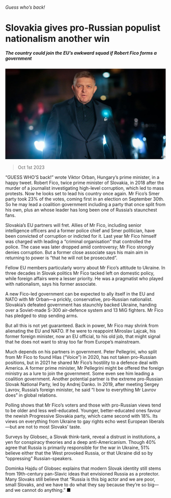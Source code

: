 ###### Guess who’s back!

# Slovakia gives pro-Russian populist nationalism another win 

##### The country could join the EU’s awkward squad if Robert Fico forms a government 

![image](images/20231007_EUP501.jpg) 

> Oct 1st 2023 

“GUESS WHO’S back!” wrote Viktor Orban, Hungary’s prime minister, in a happy tweet. Robert Fico, twice prime minister of Slovakia,  in 2018 after the murder of a journalist investigating high-level corruption, which led to mass protests. Now he looks set to lead his country once again. Mr Fico’s Smer party took 23% of the votes, coming first in an election on September 30th. So he may lead a coalition government including a party that once split from his own, plus an  whose leader has long been one of Russia’s staunchest fans. 

Slovakia’s EU partners will fret. Allies of Mr Fico, including senior intelligence officers and a former police chief and Smer politician, have been convicted of corruption or indicted for it. Last year Mr Fico himself was charged with leading a “criminal organisation” that controlled the police. The case was later dropped amid controversy; Mr Fico strongly denies corruption. But a former close associate says his main aim in returning to power is “that he will not be prosecuted”. 

Fellow EU members particularly worry about Mr Fico’s attitude to Ukraine. In three decades in Slovak politics Mr Fico tacked left on domestic policy, while foreign affairs were a lesser priority. He was a pragmatist who played with nationalism, says his former associate.

A new Fico-led government can be expected to ally itself in the EU and NATO with Mr Orban—a prickly, conservative, pro-Russian nationalist. Slovakia’s defeated government has staunchly backed Ukraine, handing over a Soviet-made S-300 air-defence system and 13 MiG fighters. Mr Fico has pledged to stop sending arms.

But all this is not yet guaranteed. Back in power, Mr Fico may shrink from alienating the EU and NATO. If he were to reappoint Miroslav Lajcak, his former foreign minister, now an EU official, to his old job, that might signal that he does not want to stray too far from Europe’s mainstream.

Much depends on his partners in government. Peter Pellegrini, who split from Mr Fico to found Hlas (“Voice”) in 2020, has not taken pro-Russian positions, but in 2021 he shared Mr Fico’s hostility to a defence deal with America. A former prime minister, Mr Pellegrini might be offered the foreign ministry as a lure to join the government. Some even see him leading a coalition government. Another potential partner is the extreme pro-Russian Slovak National Party, led by Andrej Danko. In 2019, after meeting Sergey Lavrov, Russia’s foreign minister, he said “I bow to everything Mr Lavrov does” in global relations.

Polling shows that Mr Fico’s voters and those with pro-Russian views tend to be older and less well-educated. Younger, better-educated ones favour the newish Progressive Slovakia party, which came second with 18%. Its views on everything from Ukraine to gay rights echo west European liberals—but are not to most Slovaks’ taste.

Surveys by Globsec, a Slovak think-tank, reveal a distrust in institutions, a yen for conspiracy theories and a deep anti-Americanism. Though 40% agree that Russia is primarily responsible for the war in Ukraine, 51% believe either that the West provoked Russia, or that Ukraine did so by “oppressing” Russian-speakers. 

Dominka Hajdu of Globsec explains that modern Slovak identity still stems from 19th-century pan-Slavic ideas that envisioned Russia as a protector. Many Slovaks still believe that “Russia is this big actor and we are poor, small Slovaks, and we have to do what they say because they’re so big—and we cannot do anything.” ■

